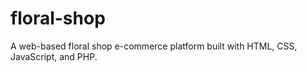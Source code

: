 # floral-shop
A web-based floral shop e-commerce platform built with HTML, CSS, JavaScript, and PHP.

